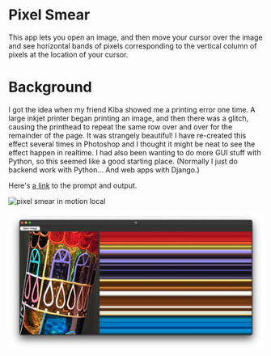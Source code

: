 # Pixel Smear
This app lets you open an image, and then move your cursor over the image and see horizontal bands of pixels corresponding to the vertical column of pixels at the location of your cursor. 
# Background
I got the idea when my friend Kiba showed me a printing error one time. A large inkjet printer began printing an image, and then there was a glitch, causing the printhead to repeat the same row over and over for the remainder of the page. It was strangely beautiful! I have re-created this effect several times in Photoshop and I thought it might be neat to see the effect happen in realtime. I had also been wanting to do more GUI stuff with Python, so this seemed like a good starting place. (Normally I just do backend work with Python… And web apps with Django.)

Here's [a link](https://chat.openai.com/share/7ba4f982-fbbe-4553-adb5-5a1744154c72) to the prompt and output.

![pixel smear in motion local](/pixel%20smear%20in%20motion.gif)

![pixel smear still](/pixel%20smear%20example%202.png)
